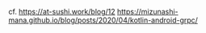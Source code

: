 

cf.
https://at-sushi.work/blog/12
https://mizunashi-mana.github.io/blog/posts/2020/04/kotlin-android-grpc/

